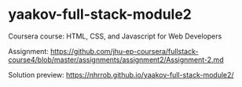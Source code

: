 # yaakov-full-stack-module2
Coursera course: HTML, CSS, and Javascript for Web Developers 


Assignment: https://github.com/jhu-ep-coursera/fullstack-course4/blob/master/assignments/assignment2/Assignment-2.md 

Solution preview: https://nhrrob.github.io/yaakov-full-stack-module2/
